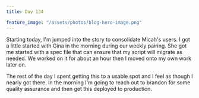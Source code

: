 ```yaml
---
title: Day 134

feature_image: "/assets/photos/blog-hero-image.png"
---
```


Starting today, I'm jumped into the story to consolidate Micah's users. I got a little started with Gina in
the morning during our weekly pairing. She got me started with a spec file that can ensure that my script
will migrate as needed. We worked on it for about an hour then I moved onto my own work later on.

The rest of the day I spent getting this to a usable spot and I feel as though I nearly got there.
In the morning I'm going to reach out to brandon for some quality assurance and then get this deployed to
production.